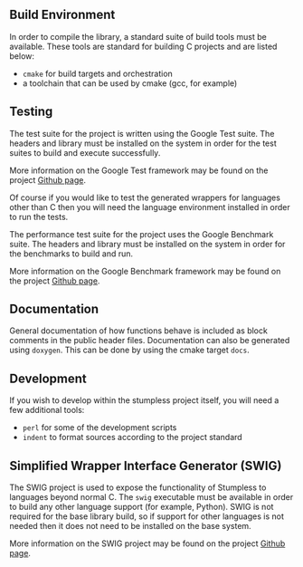 ## Build Environment
In order to compile the library, a standard suite of build tools must be
available. These tools are standard for building C projects and are listed
below:
 * `cmake` for build targets and orchestration
 * a toolchain that can be used by cmake (gcc, for example)

## Testing
The test suite for the project is written using the Google Test suite. The
headers and library must be installed on the system in order for the test suites
to build and execute successfully.

More information on the Google Test framework may be found on the project
[Github page](https://github.com/google/googletest).

Of course if you would like to test the generated wrappers for languages other
than C then you will need the language environment installed in order to run the
tests.

The performance test suite for the project uses the Google Benchmark suite. The
headers and library must be installed on the system in order for the benchmarks
to build and run.

More information on the Google Benchmark framework may be found on the project
[Github page](https://github.com/google/benchmark).

## Documentation
General documentation of how functions behave is included as block comments in
the public header files. Documentation can also be generated using `doxygen`.
This can be done by using the cmake target `docs`.

## Development
If you wish to develop within the stumpless project itself, you will need a few
additional tools:
 * `perl` for some of the development scripts
 * `indent` to format sources according to the project standard

## Simplified Wrapper Interface Generator (SWIG)
The SWIG project is used to expose the functionality of Stumpless to languages
beyond normal C. The `swig` executable must be available in order to build any
other language support (for example, Python). SWIG is not required for the base
library build, so if support for other languages is not needed then it does not
need to be installed on the base system.

More information on the SWIG project may be found on the project
[Github page](https://github.com/swig/swig).
